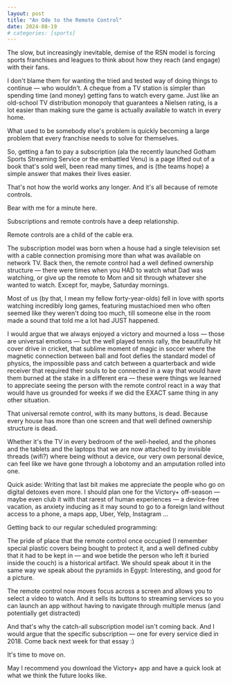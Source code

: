 ```yaml
---
layout: post
title: "An Ode to the Remote Control"
date: 2024-08-19
# categories: [sports]
---
```

The slow, but increasingly inevitable, demise of the RSN model is forcing sports franchises and leagues to think about how they reach (and engage) with their fans.

I don't blame them for wanting the tried and tested way of doing things to continue — who wouldn't. A cheque from a TV station is simpler than spending time (and money) getting fans to watch every game. Just like an old-school TV distribution monopoly that guarantees a Nielsen rating, is a lot easier than making sure the game is actually available to watch in every home.

What used to be somebody else's problem is quickly becoming a large problem that every franchise needs to solve for themselves.

So, getting a fan to pay a subscription (ala the recently launched Gotham Sports Streaming Service or the embattled Venu) is a page lifted out of a book that's sold well, been read many times, and is (the teams hope) a simple answer that makes their lives easier.

That's not how the world works any longer. And it's all because of remote controls.

Bear with me for a minute here.

Subscriptions and remote controls have a deep relationship.

Remote controls are a child of the cable era.

The subscription model was born when a house had a single television set with a cable connection promising more than what was available on network TV. Back then, the remote control had a well defined ownership structure — there were times when you HAD to watch what Dad was watching, or give up the remote to Mom and sit through whatever she wanted to watch. Except for, maybe, Saturday mornings.

Most of us (by that, I mean my fellow forty-year-olds) fell in love with sports watching incredibly long games, featuring mustachioed men who often seemed like they weren't doing too much, till someone else in the room made a sound that told me a lot had JUST happened. 

I would argue that we always enjoyed a victory and mourned a loss — those are universal emotions — but the well played tennis rally, the beautifully hit cover drive in cricket, that sublime moment of magic in soccer where the magnetic connection between ball and foot defies the standard model of physics, the impossible pass and catch between a quarterback and wide receiver that required their souls to be connected in a way that would have them burned at the stake in a different era — these were things we learned to appreciate seeing the person with the remote control react in a way that would have us grounded for weeks if we did the EXACT same thing in any other situation.

That universal remote control, with its many buttons, is dead. Because every house has more than one screen and that well defined ownership structure is dead. 

Whether it's the TV in every bedroom of the well-heeled, and the phones and the tablets and the laptops that we are now attached to by invisible threads (wifi?) where being without a device, our very own personal device, can feel like we have gone through a lobotomy and an amputation rolled into one.

Quick aside: Writing that last bit makes me appreciate the people who go on digital detoxes even more. I should plan one for the Victory+ off-season — maybe even club it with that rarest of human experiences — a device-free vacation, as anxiety inducing as it may sound to go to a foreign land without access to a phone, a maps app, Uber, Yelp, Instagram ...

Getting back to our regular scheduled programming:

The pride of place that the remote control once occupied (I remember special plastic covers being bought to protect it, and a well defined cubby that it had to be kept in — and woe betide the person who left it buried inside the couch) is a historical artifact. We should speak about it in the same way we speak about the pyramids in Egypt: Interesting, and good for a picture.

The remote control now moves focus across a screen and allows you to select a video to watch. And it sells its buttons to streaming services so you can launch an app without having to navigate through multiple menus (and potentially get distracted)

And that's why the catch-all subscription model isn't coming back. And I would argue that the specific subscription — one for every service died in 2018. Come back next week for that essay :)

It's time to move on.

May I recommend you download the Victory+ app and have a quick look at what we think the future looks like. 
